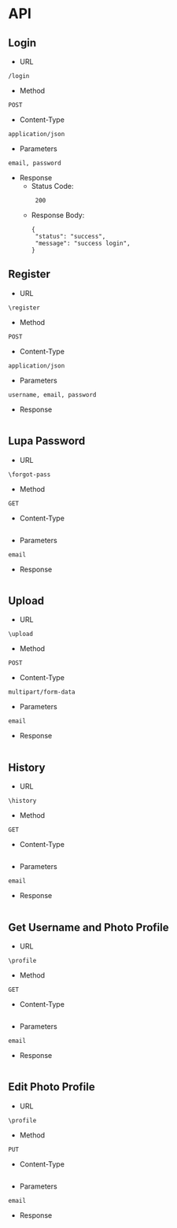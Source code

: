 # API
## Login ##
 * URL
 ```
 /login
 ```
 * Method
 ```
 POST
 ```
 * Content-Type
 ```
 application/json
 ```
 * Parameters
 ```
 email, password
 ```
 * Response
    * Status Code:
      ```
       200
      ```
    * Response Body:
      ```
      {
       "status": "success",
       "message": "success login",
      }
      ```
## Register ##
* URL
 ```
 \register
 ```
 * Method
 ```
 POST
 ```
 * Content-Type
 ```
 application/json
 ```
 * Parameters
 ```
 username, email, password
 ```
 * Response
 ```
 ```
## Lupa Password ##
 * URL
 ```
 \forgot-pass
 ```
 * Method
 ```
 GET
 ```
 * Content-Type
 ```
 ```
 * Parameters
 ```
 email
 ```
 * Response
 ```
 ```
## Upload ##
* URL
 ```
 \upload
 ```
 * Method
 ```
 POST
 ```
 * Content-Type
 ```
 multipart/form-data
 ```
 * Parameters
 ```
 email
 ```
 * Response
 ```
 ```
## History ##
* URL
 ```
 \history
 ```
 * Method
 ```
 GET
 ```
 * Content-Type
 ```
 ```
 * Parameters
 ```
 email
 ```
 * Response
 ```
 ```

## Get Username and Photo Profile  ##
* URL
 ```
 \profile
 ```
 * Method
 ```
 GET
 ```
 * Content-Type
 ```
 ```
 * Parameters
 ```
 email
 ```
 * Response
 ```
 ```
 ## Edit Photo Profile  ##
* URL
 ```
 \profile
 ```
 * Method
 ```
 PUT
 ```
 * Content-Type
 ```
 ```
 * Parameters
 ```
 email
 ```
 * Response
 ```
 ```
